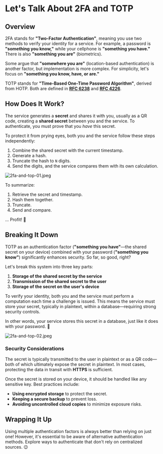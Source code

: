 # Let's Talk About 2FA and TOTP

## Overview

2FA stands for **"Two-Factor Authentication"**, meaning you use two methods to verify your identity for a service. For example, a password is **"something you know,"** while your cellphone is **"something you have."** There is also **"something you are"** (biometrics).

Some argue that **"somewhere you are"** (location-based authentication) is another factor, but implementation is more complex. For simplicity, let's focus on **"something you know, have, or are."**

TOTP stands for **"Time-Based One-Time Password Algorithm"**, derived from HOTP. Both are defined in **[RFC 6238](https://datatracker.ietf.org/doc/html/rfc6238)** and **[RFC 4226](https://datatracker.ietf.org/doc/html/rfc4226)**.

## How Does It Work?

The service generates a **secret** and shares it with you, usually as a QR code, creating a **shared secret** between you and the service. To authenticate, you must prove that you _have_ this secret.

To protect it from prying eyes, both you and the service follow these steps independently:

1. Combine the shared secret with the current timestamp.
2. Generate a hash.
3. Truncate the hash to `N` digits.
4. Send the digits, and the service compares them with its own calculation.

![2fa-and-top-01.jpeg](/bentobox19/assets/2fa-and-top-01.jpeg)

To summarize:

1. Retrieve the secret and timestamp.
2. Hash them together.
3. Truncate.
4. Send and compare.

... Profit! 🚀

## Breaking It Down

TOTP as an authentication factor (**"something you have"**—the shared secret on your device) combined with your password (**"something you know"**) significantly enhances security. So far, so good, right?

Let's break this system into three key parts:

1. **Storage of the shared secret by the service**
2. **Transmission of the shared secret to the user**
3. **Storage of the secret on the user's device**

To verify your identity, both you and the service must perform a computation each time a challenge is issued. This means the service must store your secret, typically in plaintext, within a database—requiring strong security controls.

In other words, your service stores this secret in a database, just like it does with your password. 🤔

![2fa-and-top-02.jpeg](/bentobox19/assets/2fa-and-top-02.jpeg)

### Security Considerations

The secret is typically transmitted to the user in plaintext or as a QR code—both of which ultimately expose the secret in plaintext. In most cases, protecting the data in transit with **HTTPS** is sufficient.

Once the secret is stored on your device, it should be handled like any sensitive key. Best practices include:

- **Using encrypted storage** to protect the secret.
- **Keeping a secure backup** to prevent loss.
- **Avoiding uncontrolled cloud copies** to minimize exposure risks.

## Wrapping It Up

Using multiple authentication factors is always better than relying on just one! However, it's essential to be aware of alternative authentication methods. Explore ways to authenticate that don't rely on centralized sources. 😉
